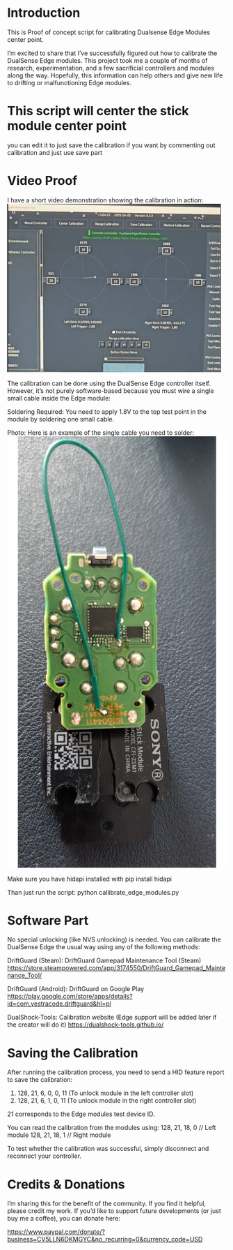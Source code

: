 # Introduction
This is Proof of concept script for calibrating Dualsense Edge Modules center point.

I’m excited to share that I’ve successfully figured out how to calibrate the DualSense Edge modules. This project took me a couple of months of research, experimentation, and a few sacrificial controllers and modules along the way. Hopefully, this information can help others and give new life to drifting or malfunctioning Edge modules.

# This script will center the stick module center point
you can edit it to just save the calibration if you want by commenting out 
calibration and just use save part

# Video Proof
I have a short video demonstration showing the calibration in action:
[![TikTok Video Thumbnail](thumbnail.png)](https://www.tiktok.com/@somerandombadassstuff/video/7489795659009215766)

The calibration can be done using the DualSense Edge controller itself. However, it’s not purely software-based because you must wire a single small cable inside the Edge module:

Soldering Required: You need to apply 1.8V to the top test point in the module by soldering one small cable.

Photo: Here is an example of the single cable you need to solder:
![Photo](dualsense-edge-module-wire.webp)

Make sure you have hidapi installed with
pip install hidapi

Than just run the script:
python callibrate_edge_modules.py

# Software Part
No special unlocking (like NVS unlocking) is needed. You can calibrate the DualSense Edge the usual way using any of the following methods:

DriftGuard (Steam): DriftGuard Gamepad Maintenance Tool (Steam)
https://store.steampowered.com/app/3174550/DriftGuard_Gamepad_Maintenance_Tool/

DriftGuard (Android): DriftGuard on Google Play
https://play.google.com/store/apps/details?id=com.vestracode.driftguard&hl=pl

DualShock-Tools: Calibration website (Edge support will be added later if the creator will do it)
https://dualshock-tools.github.io/

# Saving the Calibration
After running the calibration process, you need to send a HID feature report to save the calibration:
1. 128, 21, 6, 0, 0, 11 (To unlock module in the left controller slot)
2. 128, 21, 6, 1, 0, 11 (To unlock module in the right controller slot)

21 corresponds to the Edge modules test device ID.

You can read the calibration from the modules using:
128, 21, 18, 0  // Left module
128, 21, 18, 1  // Right module

To test whether the calibration was successful, simply disconnect and reconnect your controller.

# Credits & Donations
I’m sharing this for the benefit of the community. If you find it helpful, please credit my work. If you’d like to support future developments (or just buy me a coffee), you can donate here:

https://www.paypal.com/donate/?business=CV5LLN6DKMGYC&no_recurring=0&currency_code=USD

